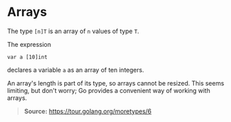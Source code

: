 # Arrays

The type `[n]T` is an array of `n` values of type `T`.

The expression

~~~
var a [10]int
~~~

declares a variable `a` as an array of ten integers.

An array's length is part of its type, so arrays cannot be resized. This seems
limiting, but don't worry; Go provides a convenient way of working with arrays.

> **Source:** https://tour.golang.org/moretypes/6
